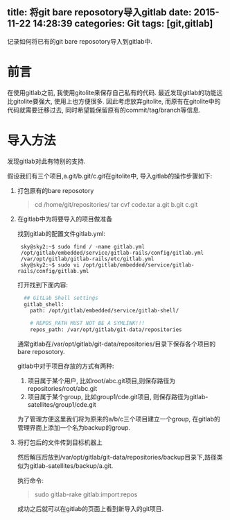 title: 将git bare reposotory导入gitlab
date: 2015-11-22 14:28:39
categories: Git
tags: [git,gitlab]
---

记录如何将已有的git bare reposotory导入到gitlab中.

<!--more-->

#  前言

在使用gitlab之前, 我使用gitolite来保存自己私有的代码. 最近发现gitlab的功能远比gitolite要强大, 使用上也方便很多. 因此考虑放弃gitolite, 而原有在gitolite中的代码就需要迁移过去, 同时希望能保留原有的commit/tag/branch等信息.

# 导入方法

发现gitlab对此有特别的支持.

假设我们有三个项目,a.git/b.git/c.git在gitolite中, 导入gitlab的操作步骤如下:

1. 打包原有的bare reposotory

	> cd /home/git/repositories/
    > tar cvf code.tar a.git b.git c.git

2. 在gitlab中为将要导入的项目做准备

	找到gitlab的配置文件gitlab.yml:

        sky@sky2:~$ sudo find / -name gitlab.yml
        /opt/gitlab/embedded/service/gitlab-rails/config/gitlab.yml
        /var/opt/gitlab/gitlab-rails/etc/gitlab.yml
        sky@sky2:~$ sudo vi /opt/gitlab/embedded/service/gitlab-rails/config/gitlab.yml

	打开找到下面内容:

    ```bash
      ## GitLab Shell settings
      gitlab_shell:
        path: /opt/gitlab/embedded/service/gitlab-shell/

        # REPOS_PATH MUST NOT BE A SYMLINK!!!
        repos_path: /var/opt/gitlab/git-data/repositories
    ```

	通常gitlab在/var/opt/gitlab/git-data/repositories/目录下保存各个项目的bare reposotory.

	gitlab中对于项目存放的方式有两种:

    1. 项目属于某个用户, 比如root/abc.git项目,则保存路径为repositories/root/abc.git
    2. 项目属于某个group, 比如group1/cde.git项目, 则保存路径为gitlab-satellites/group1/cde.git

	为了管理方便这里我们将为原来的a/b/c三个项目建立一个group, 在gitlab的管理界面上添加一个名为backup的group.

3. 将打包后的文件传到目标机器上

	然后解压后放到/var/opt/gitlab/git-data/repositories/backup目录下,路径类似为gitlab-satellites/backup/a.git.

    执行命令:

    > sudo gitlab-rake gitlab:import:repos

    成功之后就可以在gitlab的页面上看到新导入的git项目.
